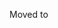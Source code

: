 ﻿Moved to [](https://github.com/todd-herbert/heltec-eink-modules/blob/main/docs/XBitmapTutorial/README.md) 